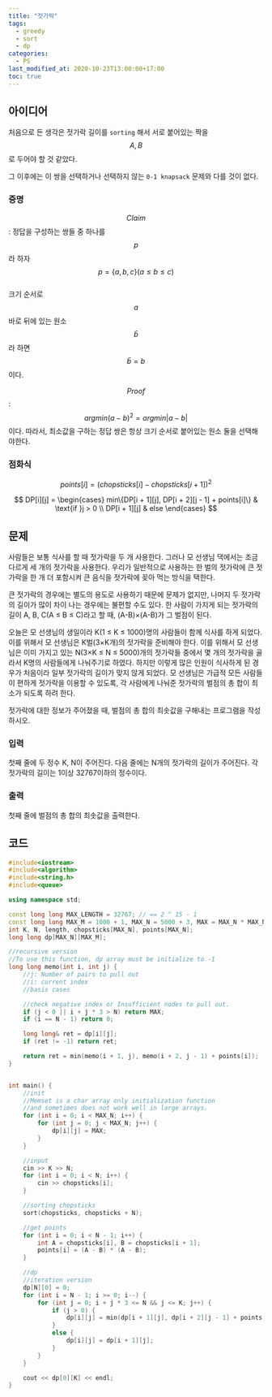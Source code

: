 ```yaml
---
title: "젓가락"
tags:
  - greedy
  - sort
  - dp
categories:
  - PS
last_modified_at: 2020-10-23T13:00:00+17:00
toc: true
---
```

<script type="text/javascript"
src="https://cdn.mathjax.org/mathjax/latest/MathJax.js?config=TeX-AMS_HTML">
</script>

## 아이디어

처음으로 든 생각은 젓가락 길이를 `sorting` 해서 서로 붙어있는 짝을 $$A,B$$로 두어야 할 것 같았다.

그 이후에는 이 쌍을 선택하거나 선택하지 않는 `0-1 knapsack` 문제와 다를 것이 없다.

### 증명

$$Claim$$: 정답을 구성하는 쌍들 중 하나를 $$p$$라 하자 $$p = \{a, b, c\}(a \le b \le c)$$<br>
크기 순서로 $$a$$ 바로 뒤에 있는 원소 $$\bar{b}$$라 하면 $$\bar{b} = b$$ 이다.

$$Proof$$: $$argmin (a - b)^2 = argmin |a - b|$$이다.
따라서, 최소값을 구하는 정답 쌍은 항상 크기 순서로 붙어있는 원소 둘을 선택해야한다.

### 점화식

$$points[i] = (chopsticks[i] - chopsticks[i + 1])^2$$

$$
DP[i][j] =  \begin{cases} min\{DP[i + 1][j], DP[i + 2][j - 1] + points[i]\} & \text{if }j > 0 \\ DP[i + 1][j]  & else \end{cases}
$$


## 문제

사람들은 보통 식사를 할 때 젓가락을 두 개 사용한다. 그러나 모 선생님 댁에서는 조금 다르게 세 개의 젓가락을 사용한다. 우리가 일반적으로 사용하는 한 벌의 젓가락에 큰 젓가락을 한 개 더 포함시켜 큰 음식을 젓가락에 꽂아 먹는 방식을 택한다.

큰 젓가락의 경우에는 별도의 용도로 사용하기 때문에 문제가 없지만, 나머지 두 젓가락의 길이가 많이 차이 나는 경우에는 불편할 수도 있다. 한 사람이 가지게 되는 젓가락의 길이 A, B, C(A ≤ B ≤ C)라고 할 때, (A-B)×(A-B)가 그 벌점이 된다.

오늘은 모 선생님의 생일이라 K(1 ≤ K ≤ 1000)명의 사람들이 함께 식사를 하게 되었다. 이를 위해서 모 선생님은 K벌(3×K개)의 젓가락을 준비해야 한다. 이를 위해서 모 선생님은 이미 가지고 있는 N(3×K ≤ N ≤ 5000)개의 젓가락들 중에서 몇 개의 젓가락을 골라서 K명의 사람들에게 나눠주기로 하였다. 하지만 이렇게 많은 인원이 식사하게 된 경우가 처음이라 일부 젓가락의 길이가 맞지 않게 되었다. 모 선생님은 가급적 모든 사람들이 편하게 젓가락을 이용할 수 있도록, 각 사람에게 나눠준 젓가락의 벌점의 총 합이 최소가 되도록 하려 한다.

젓가락에 대한 정보가 주어졌을 때, 벌점의 총 합의 최솟값을 구해내는 프로그램을 작성하시오.

### 입력

첫째 줄에 두 정수 K, N이 주어진다. 다음 줄에는 N개의 젓가락의 길이가 주어진다. 각 젓가락의 길이는 1이상 32767이하의 정수이다.

### 출력

첫째 줄에 벌점의 총 합의 최솟값을 출력한다.

## 코드

```cpp
#include<iostream>
#include<algorithm>
#include<string.h>
#include<queue>

using namespace std;

const long long MAX_LENGTH = 32767; // == 2 ^ 15 - 1
const long long MAX_M = 1000 + 1, MAX_N = 5000 + 3, MAX = MAX_N * MAX_N * MAX_LENGTH;
int K, N, length, chopsticks[MAX_N], points[MAX_N];
long long dp[MAX_N][MAX_M];

//recursive version
//To use this function, dp array must be initialize to -1
long long memo(int i, int j) {
	//j: Number of pairs to pull out
	//i: current index
	//basis cases

	//check negative index or Insufficient nodes to pull out.
	if (j < 0 || i + j * 3 > N) return MAX;
	if (i == N - 1) return 0;

	long long& ret = dp[i][j];
	if (ret != -1) return ret;

	return ret = min(memo(i + 1, j), memo(i + 2, j - 1) + points[i]);
}


int main() {
	//init
	//Memset is a char array only initialization function
	//and sometimes does not work well in large arrays.
	for (int i = 0; i < MAX_N; i++) {
		for (int j = 0; j < MAX_N; j++) {
			dp[i][j] = MAX;
		}
	}

	//input
	cin >> K >> N;
	for (int i = 0; i < N; i++) {
		cin >> chopsticks[i];
	}

	//sorting chopsticks
	sort(chopsticks, chopsticks + N);

	//get points
	for (int i = 0; i < N - 1; i++) {
		int A = chopsticks[i], B = chopsticks[i + 1];
		points[i] = (A - B) * (A - B);
	}

	//dp
	//iteration version
	dp[N][0] = 0;
	for (int i = N - 1; i >= 0; i--) {
		for (int j = 0; i + j * 3 <= N && j <= K; j++) {
			if (j > 0) {
				dp[i][j] = min(dp[i + 1][j], dp[i + 2][j - 1] + points[i]);
			}
			else {
				dp[i][j] = dp[i + 1][j];
			}
		}
	}

	cout << dp[0][K] << endl;
}
```
